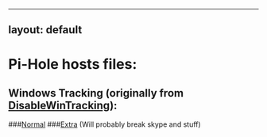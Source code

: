 ---
layout: default
----

# Pi-Hole hosts files:
## Windows Tracking (originally from [DisableWinTracking](https://github.com/10se1ucgo/DisableWinTracking/blob/3.2.0/dwt.py#L319)\):
###[Normal](/projects/hosts/wintracking/normal)
###[Extra](/projects/hosts/wintracking/extra) (Will probably break skype and stuff)